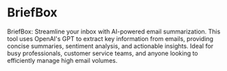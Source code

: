 # BriefBox
BriefBox: Streamline your inbox with AI-powered email summarization. This tool uses OpenAI's GPT to extract key information from emails, providing concise summaries, sentiment analysis, and actionable insights. Ideal for busy professionals, customer service teams, and anyone looking to efficiently manage high email volumes.
